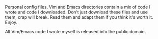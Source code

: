 Personal config files.  Vim and Emacs directories contain a mix of code I wrote
and code I downloaded.  Don't just download these files and use them, crap will
break.  Read them and adapt them if you think it's worth it.  Enjoy.

All Vim/Emacs code I wrote myself is released into the public domain.
